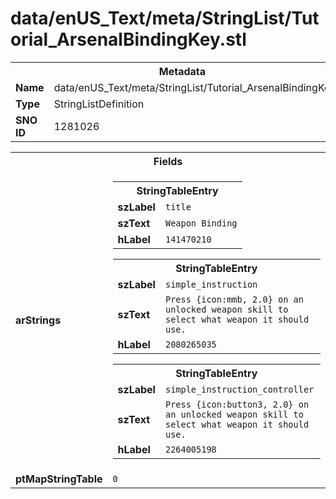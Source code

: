 <h1>data/enUS_Text/meta/StringList/Tutorial_ArsenalBindingKey.stl</h1><table><tr><th colspan="100%">Metadata</th></tr><tr><td><b>Name</b></td><td>data/enUS_Text/meta/StringList/Tutorial_ArsenalBindingKey.stl</td></tr><tr><td><b>Type</b></td><td>StringListDefinition</td></tr><tr><td><b>SNO ID</b></td><td>1281026</td></tr></table>

<table><tr><th colspan="100%">Fields</th></tr><tr><td><b>arStrings</b></td><td><table><tr><th colspan="100%">StringTableEntry</th></tr><tr><td><b>szLabel</b></td><td><code>title</code></td></tr><tr><td><b>szText</b></td><td><code>Weapon Binding</code></td></tr><tr><td><b>hLabel</b></td><td><code>141470210</code></td></tr></table>


<table><tr><th colspan="100%">StringTableEntry</th></tr><tr><td><b>szLabel</b></td><td><code>simple_instruction</code></td></tr><tr><td><b>szText</b></td><td><code>Press {icon:mmb, 2.0} on an unlocked weapon skill to select what weapon it should use.</code></td></tr><tr><td><b>hLabel</b></td><td><code>2080265035</code></td></tr></table>


<table><tr><th colspan="100%">StringTableEntry</th></tr><tr><td><b>szLabel</b></td><td><code>simple_instruction_controller</code></td></tr><tr><td><b>szText</b></td><td><code>Press {icon:button3, 2.0} on an unlocked weapon skill to select what weapon it should use.</code></td></tr><tr><td><b>hLabel</b></td><td><code>2264005198</code></td></tr></table>


</td></tr><tr><td><b>ptMapStringTable</b></td><td><code>0</code></td></tr></table>

